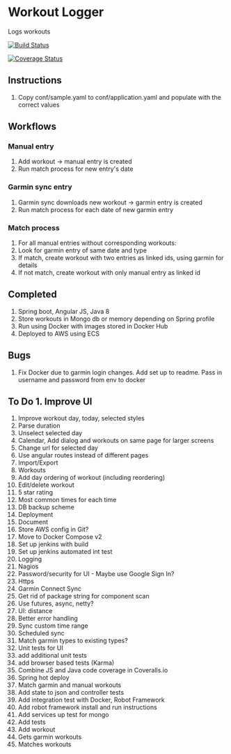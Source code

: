 # Workout Logger
Logs workouts

[![Build Status](https://travis-ci.org/Weizilla/workout-logger.svg?branch=master)](https://travis-ci.org/Weizilla/workout-logger)

[![Coverage Status](https://coveralls.io/repos/Weizilla/workout-logger/badge.svg?branch=master&service=github)](https://coveralls.io/github/Weizilla/workout-logger?branch=master)

## Instructions
1. Copy conf/sample.yaml to conf/application.yaml and populate with the correct values

## Workflows
### Manual entry
1. Add workout -> manual entry is created
2. Run match process for new entry's date

### Garmin sync entry
1. Garmin sync downloads new workout -> garmin entry is created
2. Run match process for each date of new garmin entry

### Match process
1. For all manual entries without corresponding workouts:
2. Look for garmin entry of same date and type
3. If match, create workout with two entries as linked ids, using garmin for details
4. If not match, create workout with only manual entry as linked id

## Completed
1. Spring boot, Angular JS, Java 8
2. Store workouts in Mongo db or memory depending on Spring profile
3. Run using Docker with images stored in Docker Hub
4. Deployed to AWS using ECS

## Bugs
1. Fix Docker due to garmin login changes. Add set up to readme. Pass in username and password from env to docker

## To Do 1. Improve UI
 1. Improve workout day, today, selected styles
 2. Parse duration
 3. Unselect selected day
 4. Calendar, Add dialog and workouts on same page for larger screens
 5. Change url for selected day
 6. Use angular routes instead of different pages
2. Import/Export
3. Workouts
 1. Add day ordering of workout (including reordering)
 2. Edit/delete workout
 3. 5 star rating
4. Most common times for each time
5. DB backup scheme
6. Deployment
 1. Document
 2. Store AWS config in Git?
 3. Move to Docker Compose v2
 4. Set up jenkins with build
 5. Set up jenkins automated int test
7. Logging
8. Nagios
9. Password/security for UI - Maybe use Google Sign In?
10. Https
11. Garmin Connect Sync
 1. Get rid of package string for component scan
 2. Use futures, async, netty?
 3. UI: distance
 4. Better error handling
 5. Sync custom time range
 6. Scheduled sync
 7. Match garmin types to existing types?
12. Unit tests for UI
 1. add additional unit tests
 2. add browser based tests (Karma)
14. Combine JS and Java code coverage in Coveralls.io
15. Spring hot deploy
16. Match garmin and manual workouts
17. Add state to json and controller tests
18. Add integration test with Docker, Robot Framework
 1. Add robot framework install and run instructions
 2. Add services up test for mongo
 3. Add tests
  1. Add workout
  2. Gets garmin workouts
  3. Matches workouts
